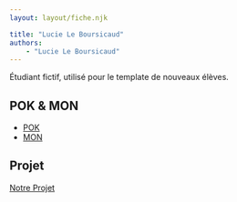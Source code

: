 ```yaml
---
layout: layout/fiche.njk

title: "Lucie Le Boursicaud"
authors:
    - "Lucie Le Boursicaud"
---
```


Étudiant fictif, utilisé pour le template de nouveaux élèves.

## POK & MON

* [POK](./pok)
* [MON](./mon)

## Projet

[Notre Projet](../../../projets/20XX-20YY/notre-projet)
